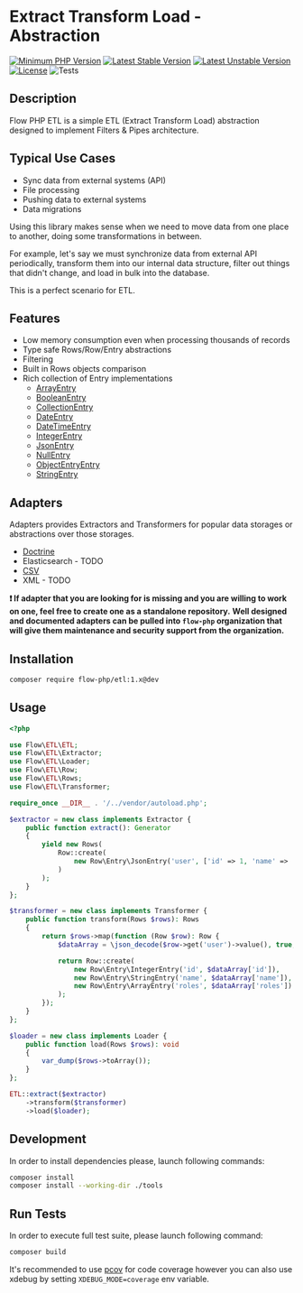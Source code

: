# Extract Transform Load - Abstraction

[![Minimum PHP Version](https://img.shields.io/badge/php-%3E%3D%207.4-8892BF.svg)](https://php.net/)
[![Latest Stable Version](https://poser.pugx.org/flow-php/etl/v)](https://packagist.org/packages/flow-php/etl)
[![Latest Unstable Version](https://poser.pugx.org/flow-php/etl/v/unstable)](https://packagist.org/packages/flow-php/etl)
[![License](https://poser.pugx.org/flow-php/etl/license)](https://packagist.org/packages/flow-php/etl)
![Tests](https://github.com/flow-php/etl/workflows/Tests/badge.svg?branch=1.x)

## Description

Flow PHP ETL is a simple ETL (Extract Transform Load) abstraction designed to implement Filters & Pipes architecture.

## Typical Use Cases

* Sync data from external systems (API)
* File processing
* Pushing data to external systems
* Data migrations

Using this library makes sense when we need to move data from one place to another, doing some transformations in between.

For example, let's say we must synchronize data from external API periodically, transform them into our internal
data structure, filter out things that didn't change, and load in bulk into the database.

This is a perfect scenario for ETL.

## Features

* Low memory consumption even when processing thousands of records
* Type safe Rows/Row/Entry abstractions
* Filtering
* Built in Rows objects comparison
* Rich collection of Entry implementations
  * [ArrayEntry](src/Flow/ETL/Row/Entry/ArrayEntry.php)
  * [BooleanEntry](src/Flow/ETL/Row/Entry/BooleanEntry.php)
  * [CollectionEntry](src/Flow/ETL/Row/Entry/CollectionEntry.php)
  * [DateEntry](src/Flow/ETL/Row/Entry/DateEntry.php)
  * [DateTimeEntry](src/Flow/ETL/Row/Entry/DateTimeEntry.php)
  * [IntegerEntry](src/Flow/ETL/Row/Entry/IntegerEntry.php)
  * [JsonEntry](src/Flow/ETL/Row/Entry/JsonEntry.php)
  * [NullEntry](src/Flow/ETL/Row/Entry/NullEntry.php)
  * [ObjectEntryEntry](src/Flow/ETL/Row/Entry/ObjectEntry.php)
  * [StringEntry](src/Flow/ETL/Row/Entry/StringEntry.php)

## Adapters

Adapters provides Extractors and Transformers for popular data storages or abstractions over those storages. 

* [Doctrine](https://github.com/flow-php/etl-adapter-doctrine)
* Elasticsearch - TODO
* [CSV](https://github.com/flow-php/etl-adapter-csv)
* XML - TODO

**❗ If adapter that you are looking for is missing and you are willing to work on one, feel free to create one as a standalone repository.**
**Well designed and documented adapters can be pulled into `flow-php` organization that will give them maintenance and security support from the organization.** 

## Installation

```bash
composer require flow-php/etl:1.x@dev
```

## Usage

```php
<?php

use Flow\ETL\ETL;
use Flow\ETL\Extractor;
use Flow\ETL\Loader;
use Flow\ETL\Row;
use Flow\ETL\Rows;
use Flow\ETL\Transformer;

require_once __DIR__ . '/../vendor/autoload.php';

$extractor = new class implements Extractor {
    public function extract(): Generator
    {
        yield new Rows(
            Row::create(
                new Row\Entry\JsonEntry('user', ['id' => 1, 'name' => 'Norbret', 'roles' => ['DEVELOPER', 'ADMIN']])
            )
        );
    }
};

$transformer = new class implements Transformer {
    public function transform(Rows $rows): Rows
    {
        return $rows->map(function (Row $row): Row {
            $dataArray = \json_decode($row->get('user')->value(), true, 512, JSON_THROW_ON_ERROR);

            return Row::create(
                new Row\Entry\IntegerEntry('id', $dataArray['id']),
                new Row\Entry\StringEntry('name', $dataArray['name']),
                new Row\Entry\ArrayEntry('roles', $dataArray['roles'])
            );
        });
    }
};

$loader = new class implements Loader {
    public function load(Rows $rows): void
    {
        var_dump($rows->toArray());
    }
};

ETL::extract($extractor)
    ->transform($transformer)
    ->load($loader);
```

## Development

In order to install dependencies please, launch following commands:

```bash
composer install
composer install --working-dir ./tools
```

## Run Tests

In order to execute full test suite, please launch following command:

```bash
composer build
```

It's recommended to use [pcov](https://pecl.php.net/package/pcov) for code coverage however you can also use
xdebug by setting `XDEBUG_MODE=coverage` env variable.
